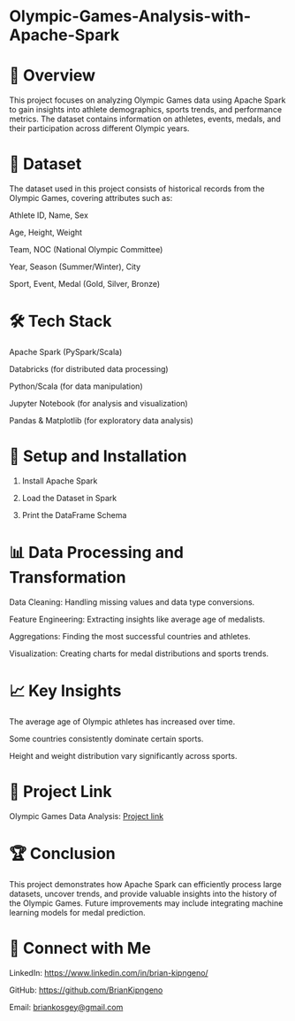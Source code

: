 # Olympic-Games-Analysis-with-Apache-Spark

# 📌 **Overview**

This project focuses on analyzing Olympic Games data using Apache Spark to gain insights into athlete demographics, sports trends, and performance metrics. The dataset contains information on athletes, events, medals, and their participation across different Olympic years.

# 📂 **Dataset**

The dataset used in this project consists of historical records from the Olympic Games, covering attributes such as:

Athlete ID, Name, Sex

Age, Height, Weight

Team, NOC (National Olympic Committee)

Year, Season (Summer/Winter), City

Sport, Event, Medal (Gold, Silver, Bronze)

# 🛠 **Tech Stack**

Apache Spark (PySpark/Scala)

Databricks (for distributed data processing)

Python/Scala (for data manipulation)

Jupyter Notebook (for analysis and visualization)

Pandas & Matplotlib (for exploratory data analysis)

# 🚀 **Setup and Installation**

1. Install Apache Spark

2. Load the Dataset in Spark

3. Print the DataFrame Schema

# 📊 **Data Processing and Transformation**

Data Cleaning: Handling missing values and data type conversions.

Feature Engineering: Extracting insights like average age of medalists.

Aggregations: Finding the most successful countries and athletes.

Visualization: Creating charts for medal distributions and sports trends.


# 📈 **Key Insights**

The average age of Olympic athletes has increased over time.

Some countries consistently dominate certain sports.

Height and weight distribution vary significantly across sports.

# 📎 **Project Link**

Olympic Games Data Analysis: [Project link](https://databricks-prod-cloudfront.cloud.databricks.com/public/4027ec902e239c93eaaa8714f173bcfc/3114205788572517/3663972212484632/5360960941988205/latest.html)

# 🏆 **Conclusion**

This project demonstrates how Apache Spark can efficiently process large datasets, uncover trends, and provide valuable insights into the history of the Olympic Games. Future improvements may include integrating machine learning models for medal prediction.

# 🤝 **Connect with Me**


LinkedIn: https://www.linkedin.com/in/brian-kipngeno/

GitHub: https://github.com/BrianKipngeno

Email: briankosgey@gmail.com
